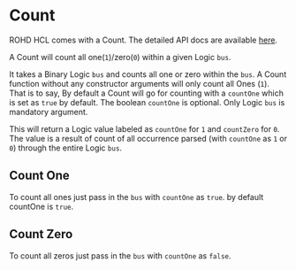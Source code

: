 # Count

ROHD HCL comes with a Count.  The detailed API docs are available [here](https://intel.github.io/rohd-hcl/rohd_hcl/Count-class.html).

A Count will count all one(`1`)/zero(`0`) within a given Logic `bus`.

It takes a Binary Logic `bus` and counts all one or zero within the `bus`. A Count function without any constructor arguments will only count all Ones (`1`).
That is to say, By default a Count will go for counting with a `countOne` which is set as `true` by default.
The boolean `countOne` is optional. Only Logic `bus` is mandatory argument.

This will return a Logic value labeled as `countOne` for `1` and `countZero` for `0`. The value is a result of count of all occurrence parsed (with `countOne` as `1` or `0`) through the entire Logic `bus`.

## Count One

To count all ones just pass in the `bus` with `countOne` as `true`. by default countOne is `true`.

## Count Zero

To count all zeros just pass in the `bus` with `countOne` as `false`.
